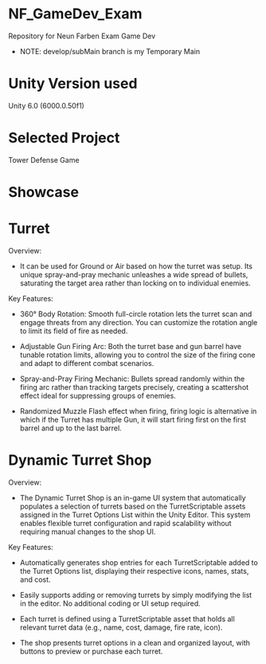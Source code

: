 # NF_GameDev_Exam
Repository for Neun Farben Exam Game Dev

- NOTE: develop/subMain branch is my Temporary Main

# Unity Version used
Unity 6.0 (6000.0.50f1)

# Selected Project
Tower Defense Game

# Showcase
# Turret

Overview:

- It can be used for Ground or Air based on how the turret was setup. Its unique spray-and-pray mechanic unleashes a wide spread of bullets, saturating the target area rather than locking on to individual enemies.
      
Key Features:

- 360° Body Rotation: Smooth full-circle rotation lets the turret scan and engage threats from any direction. You can customize the rotation angle to limit its field of fire as needed.
      
- Adjustable Gun Firing Arc: Both the turret base and gun barrel have tunable rotation limits, allowing you to control the size of the firing cone and adapt to different combat scenarios.
      
- Spray-and-Pray Firing Mechanic: Bullets spread randomly within the firing arc rather than tracking targets precisely, creating a scattershot effect ideal for suppressing groups of enemies.

- Randomized Muzzle Flash effect when firing, firing logic is alternative in which if the Turret has multiple Gun, it will start firing first on the first barrel and up to the last barrel.

# Dynamic Turret Shop

Overview:
- The Dynamic Turret Shop is an in-game UI system that automatically populates a selection of turrets based on the TurretScriptable assets assigned in the Turret Options List within the Unity Editor. This system enables flexible turret configuration and rapid scalability without requiring manual changes to the shop UI.

Key Features:

- Automatically generates shop entries for each TurretScriptable added to the Turret Options list, displaying their respective icons, names, stats, and cost.

- Easily supports adding or removing turrets by simply modifying the list in the editor. No additional coding or UI setup required.

- Each turret is defined using a TurretScriptable asset that holds all relevant turret data (e.g., name, cost, damage, fire rate, icon).

- The shop presents turret options in a clean and organized layout, with buttons to preview or purchase each turret.
